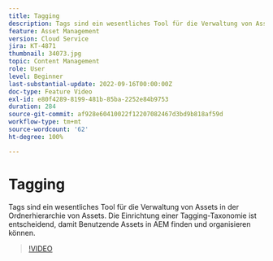 ```yaml
---
title: Tagging
description: Tags sind ein wesentliches Tool für die Verwaltung von Assets in der Ordnerhierarchie von Assets. Die Einrichtung einer Tagging-Taxonomie ist entscheidend, damit Benutzende Assets in AEM finden und organisieren können.
feature: Asset Management
version: Cloud Service
jira: KT-4871
thumbnail: 34073.jpg
topic: Content Management
role: User
level: Beginner
last-substantial-update: 2022-09-16T00:00:00Z
doc-type: Feature Video
exl-id: e80f4289-8199-481b-85ba-2252e84b9753
duration: 284
source-git-commit: af928e60410022f12207082467d3bd9b818af59d
workflow-type: tm+mt
source-wordcount: '62'
ht-degree: 100%

---
```


# Tagging

Tags sind ein wesentliches Tool für die Verwaltung von Assets in der Ordnerhierarchie von Assets. Die Einrichtung einer Tagging-Taxonomie ist entscheidend, damit Benutzende Assets in AEM finden und organisieren können.

>[!VIDEO](https://video.tv.adobe.com/v/34073?quality=12&learn=on)
